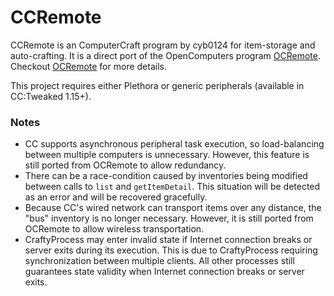 # CCRemote
CCRemote is an ComputerCraft program by cyb0124 for item-storage and auto-crafting.
It is a direct port of the OpenComputers program [OCRemote](https://github.com/cyb0124/OCRemote).
Checkout [OCRemote](https://github.com/cyb0124/OCRemote) for more details.

This project requires either Plethora or generic peripherals (available in CC:Tweaked 1.15+).

### Notes
- CC supports asynchronous peripheral task execution, so load-balancing between multiple computers is unnecessary.
  However, this feature is still ported from OCRemote to allow redundancy.
- There can be a race-condition caused by inventories being modified between calls to `list` and `getItemDetail`.
  This situation will be detected as an error and will be recovered gracefully.
- Because CC's wired network can transport items over any distance, the "bus" inventory is no longer necessary.
  However, it is still ported from OCRemote to allow wireless transportation.
- CraftyProcess may enter invalid state if Internet connection breaks or server exits during its execution.
  This is due to CraftyProcess requiring synchronization between multiple clients.
  All other processes still guarantees state validity when Internet connection breaks or server exits.
